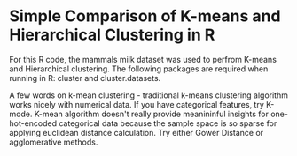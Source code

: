# Simple Comparison of K-means and Hierarchical Clustering in R

<p> For this R code, the mammals milk dataset was used to perfrom K-means and Hierarchical clustering. The following packages are required when running in R: cluster and cluster.datasets. 

<p> A few words on k-mean clustering - traditional k-means clustering algorithm works nicely with numerical data. If you have categorical features, try K-mode. K-mean algorithm doesn't really provide meanininful insights for one-hot-encoded categorical data because the sample space is so sparse for applying euclidean distance calculation. Try either Gower Distance or agglomerative methods. 

